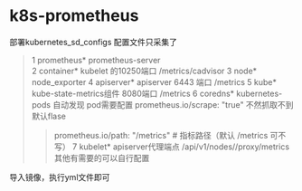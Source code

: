 # k8s-prometheus
部署kubernetes_sd_configs
配置文件只采集了
> 1 prometheus*  prometheus-server<br> 
> 2 container*   kubelet 的10250端口  /metrics/cadvisor
> 3 node*    node_exporter
> 4 apiserver*  apiserver 6443 端口 /metrics
> 5 kube*  kube-state-metrics组件 8080端口 /metrics
> 6 coredns*  kubernetes-pods 自动发现 pod需要配置 prometheus.io/scrape: "true" 不然抓取不到 默认flase
>> prometheus.io/path: "/metrics"   # 指标路径（默认 /metrics 可不写）
> 7 kubelet*  apiserver代理端点 /api/v1/nodes/<node>/proxy/metrics
其他有需要的可以自行配置


导入镜像，执行yml文件即可
